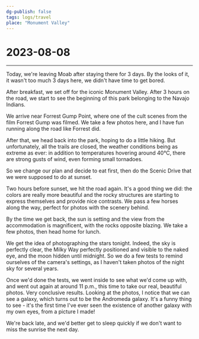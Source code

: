 ```yaml
---
dg-publish: false
tags: logs/travel
place: "Monument Valley"
---
```

# 2023-08-08
---
Today, we're leaving Moab after staying there for 3 days. By the looks of it, it wasn't too much 3 days here, we didn't have time to get bored.

After breakfast, we set off for the iconic Monument Valley. After 3 hours on the road, we start to see the beginning of this park belonging to the Navajo Indians.

We arrive near Forrest Gump Point, where one of the cult scenes from the film Forrest Gump was filmed. We take a few photos here, and I have fun running along the road like Forrest did.

After that, we head back into the park, hoping to do a little hiking. But unfortunately, all the trails are closed, the weather conditions being as extreme as ever: in addition to temperatures hovering around 40°C, there are strong gusts of wind, even forming small tornadoes.

So we change our plan and decide to eat first, then do the Scenic Drive that we were supposed to do at sunset.

Two hours before sunset, we hit the road again. It's a good thing we did: the colors are really more beautiful and the rocky structures are starting to express themselves and provide nice contrasts. We pass a few horses along the way, perfect for photos with the scenery behind.

By the time we get back, the sun is setting and the view from the accommodation is magnificent, with the rocks opposite blazing. We take a few photos, then head home for lunch.

We get the idea of photographing the stars tonight. Indeed, the sky is perfectly clear, the Milky Way perfectly positioned and visible to the naked eye, and the moon hidden until midnight. So we do a few tests to remind ourselves of the camera's settings, as I haven't taken photos of the night sky for several years.

Once we'd done the tests, we went inside to see what we'd come up with, and went out again at around 11 p.m., this time to take our real, beautiful photos. Very conclusive results. Looking at the photos, I notice that we can see a galaxy, which turns out to be the Andromeda galaxy. It's a funny thing to see - it's the first time I've ever seen the existence of another galaxy with my own eyes, from a picture I made!

We're back late, and we'd better get to sleep quickly if we don't want to miss the sunrise the next day.